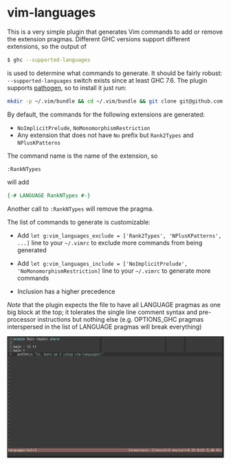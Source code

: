 # vim-languages

This is a very simple plugin that generates Vim commands to add or remove the extension
pragmas.  Different GHC versions support different extensions, so the output of

```sh
$ ghc --supported-languages
```

is used to determine what commands to generate.  It should be fairly robust: `--supported-languages`
switch exists since at least GHC 7.6.  The plugin supports [pathogen][vim-pathogen], so
to install it just run:

```sh
mkdir -p ~/.vim/bundle && cd ~/.vim/bundle && git clone git@github.com:supki/vim-languages
```

By default, the commands for the following extensions are generated:

  - `NoImplicitPrelude`, `NoMonomorphismRestriction`
  - Any extension that does not have `No` prefix but `Rank2Types` and `NPlusKPatterns`

The command name is the name of the extension, so

```vim
:RankNTypes
```

will add

```haskell
{-# LANGUAGE RankNTypes #-}
```

Another call to `:RankNTypes` will remove the pragma.

The list of commands to generate is customizable:

  - Add `let g:vim_languages_exclude = ['Rank2Types', 'NPlusKPatterns', ...]` line to
    your `~/.vimrc` to exclude more commands from being generated

  - Add `let g:vim_languages_include = ['NoImplicitPrelude', 'NoMonomorphismRestriction]`
    line to your `~/.vimrc` to generate more commands

  - Inclusion has a higher precedence

_Note_ that the plugin expects the file to have all LANGUAGE pragmas as one big block
at the top; it tolerates the single line comment syntax and pre-processor instructions
but nothing else (e.g. OPTIONS_GHC pragmas interspersed in the list of LANGUAGE pragmas
will break everything)


![Screencast](asset/screencast.gif)

  [vim-pathogen]: https://github.com/tpope/vim-pathogen
